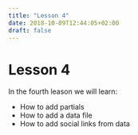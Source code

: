 ```yaml
---
title: "Lesson 4"
date: 2018-10-09T12:44:05+02:00
draft: false
---
```


# Lesson 4

In the fourth leason we will learn:

- How to add partials
- How to add a data file
- How to add social links from data

<!--more-->
